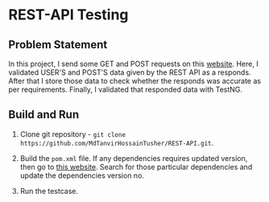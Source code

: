 # REST-API Testing


## Problem Statement

In this project, I send some GET and POST requests on this [website](https://jsonplaceholder.typicode.com/). Here, I validated USER'S and POST'S data given by the REST API as a responds. After that I store those data to check whether the responds was accurate as per requirements. Finally, I validated that responded data with TestNG.


## Build and Run

1. Clone git repository - `git clone https://github.com/MdTanvirHossainTusher/REST-API.git`.

2. Build the `pom.xml` file. If any dependencies requires updated version, then go to [this website](https://mvnrepository.com/). Search for those particular dependencies and update the dependencies
   version no.

3. Run the testcase.
